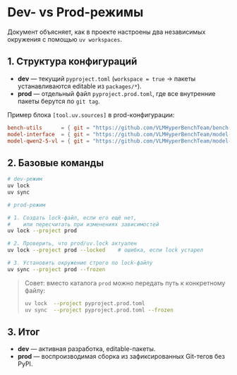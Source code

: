# Dev- vs Prod-режимы

Документ объясняет, как в проекте настроены два независимых окружения с помощью `uv workspaces`.

## 1. Структура конфигураций

- **dev** — текущий `pyproject.toml` (`workspace = true` → пакеты устанавливаются editable из `packages/*`).
- **prod** — отдельный файл `pyproject.prod.toml`, где все внутренние пакеты берутся по `git tag`.

Пример блока `[tool.uv.sources]` в prod-конфигурации:

```toml
bench-utils      = { git = "https://github.com/VLMHyperBenchTeam/bench-utils.git",      tag = "v0.1.2", subdirectory = "." }
model-interface  = { git = "https://github.com/VLMHyperBenchTeam/model-interface.git",  tag = "v0.1.2", subdirectory = "." }
model-qwen2-5-vl = { git = "https://github.com/VLMHyperBenchTeam/model-qwen2-5-vl.git", tag = "v0.1.2", subdirectory = "." }
```

## 2. Базовые команды

```bash
# dev-режим
uv lock
uv sync

# prod-режим

# 1. Создать lock-файл, если его ещё нет,
#    или пересчитать при изменениях зависимостей
uv lock --project prod

# 2. Проверить, что prod/uv.lock актуален
uv lock --project prod --locked    # ошибка, если lock устарел

# 3. Установить окружение строго по lock-файлу
uv sync --project prod --frozen
```

> Совет: вместо каталога `prod` можно передать путь к конкретному файлу:
>
> ```bash
> uv lock  --project pyproject.prod.toml
> uv sync  --project pyproject.prod.toml --frozen
> ```

## 3. Итог

- **dev** — активная разработка, editable-пакеты.
- **prod** — воспроизводимая сборка из зафиксированных Git-тегов без PyPI.

